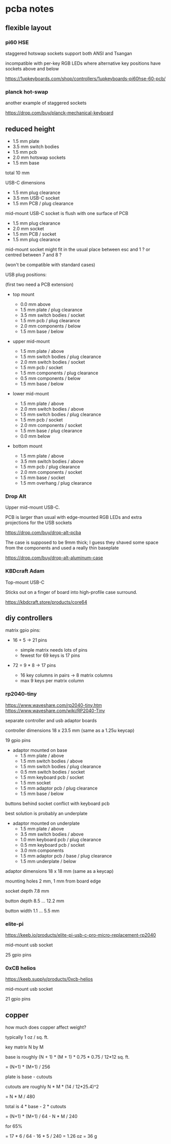 pcba notes
==========


flexible layout
---------------

### pi60 HSE

staggered hotswap sockets support both ANSI and Tsangan

incompatible with per-key RGB LEDs where alternative key positions
have sockets above and below

https://1upkeyboards.com/shop/controllers/1upkeyboards-pi60hse-60-pcb/

### planck hot-swap

another example of staggered sockets

https://drop.com/buy/planck-mechanical-keyboard


reduced height
--------------

  * 1.5 mm plate
  * 3.5 mm switch bodies
  * 1.5 mm pcb
  * 2.0 mm hotswap sockets
  * 1.5 mm base

total 10 mm

USB-C dimensions

  * 1.5 mm plug clearance
  * 3.5 mm USB-C socket
  * 1.5 mm PCB / plug clearance

mid-mount USB-C socket is flush with one surface of PCB

  * 1.5 mm plug clearance
  * 2.0 mm socket
  * 1.5 mm PCB / socket
  * 1.5 mm plug clearance

mid-mount socket might fit in the usual place between esc and 1 ?
or centred between 7 and 8 ?

(won't be compatible with standard cases)

USB plug positions:

(first two need a PCB extension)

  * top mount
      - 0.0 mm above
      - 1.5 mm plate / plug clearance
      - 3.5 mm switch bodies / socket
      - 1.5 mm pcb / plug clearance
      - 2.0 mm components / below
      - 1.5 mm base / below

  * upper mid-mount
      - 1.5 mm plate / above
      - 1.5 mm switch bodies / plug clearance
      - 2.0 mm switch bodies / socket
      - 1.5 mm pcb / socket
      - 1.5 mm components / plug clearance
      - 0.5 mm components / below
      - 1.5 mm base / below

  * lower mid-mount
      - 1.5 mm plate / above
      - 2.0 mm switch bodies / above
      - 1.5 mm switch bodies / plug clearance
      - 1.5 mm pcb / socket
      - 2.0 mm components / socket
      - 1.5 mm base / plug clearance
      - 0.0 mm below

  * bottom mount
      - 1.5 mm plate / above
      - 3.5 mm switch bodies / above
      - 1.5 mm pcb / plug clearance
      - 2.0 mm components / socket
      - 1.5 mm base / socket
      - 1.5 mm overhang / plug clearance

### Drop Alt

Upper mid-mount USB-C.

PCB is larger than usual with edge-mounted RGB LEDs
and extra projections for the USB sockets

https://drop.com/buy/drop-alt-pcba

The case is supposed to be 9mm thick; I guess they shaved some space
from the components and used a really thin baseplate

https://drop.com/buy/drop-alt-aluminum-case

### KBDcraft Adam

Top-mount USB-C

Sticks out on a finger of board into high-profile case surround.

https://kbdcraft.store/products/core64


diy controllers
---------------

matrix gpio pins:

  - 16 + 5 -> 21 pins
      * simple matrix needs lots of pins
      * fewest for 69 keys is 17 pins

  - 72 = 9 * 8 -> 17 pins
      * 16 key columns in pairs -> 8 matrix columns
      * max 9 keys per matrix column


### rp2040-tiny

https://www.waveshare.com/rp2040-tiny.htm
https://www.waveshare.com/wiki/RP2040-Tiny

separate controller and usb adaptor boards

controller dimensions 18 x 23.5 mm (same as a 1.25u keycap)

19 gpio pins

  * adaptor mounted on base
      - 1.5 mm plate / above
      - 1.5 mm switch bodies / above
      - 1.5 mm switch bodies / plug clearance
      - 0.5 mm switch bodies / socket
      - 1.5 mm keyboard pcb / socket
      - 1.5 mm socket
      - 1.5 mm adaptor pcb / plug clearance
      - 1.5 mm base / below

buttons behind socket conflict with keyboard pcb

best solution is probably an underplate

  * adaptor mounted on underplate
      - 1.5 mm plate / above
      - 3.5 mm switch bodies / above
      - 1.0 mm keyboard pcb / plug clearance
      - 0.5 mm keyboard pcb / socket
      - 3.0 mm components
      - 1.5 mm adaptor pcb / base / plug clearance
      - 1.5 mm underplate / below

adaptor dimensions 18 x 18 mm (same as a keycap)

mounting holes 2 mm, 1 mm from board edge

socket depth 7.8 mm

button depth 8.5 ... 12.2 mm

button width 1.1 ... 5.5 mm


### elite-pi

https://keeb.io/products/elite-pi-usb-c-pro-micro-replacement-rp2040

mid-mount usb socket

25 gpio pins

### 0xCB helios

https://keeb.supply/products/0xcb-helios

mid-mount usb socket

21 gpio pins


copper
------

how much does copper affect weight?

typically 1 oz / sq. ft.

key matrix N by M

base is roughly (N + 1) * (M + 1) * 0.75 * 0.75 / 12*12 sq. ft.

= (N+1) * (M+1) / 256

plate is base - cutouts

cutouts are roughly N * M * (14 / 12*25.4)^2

= N * M / 480

total is 4 * base - 2 * cutouts

= (N+1) * (M+1) / 64 - N * M / 240

for 65%

= 17 * 6 / 64 - 16 * 5 / 240 = 1.26 oz = 36 g

